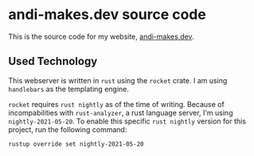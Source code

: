 # andi-makes.dev source code

This is the source code for my website, [andi-makes.dev](https://andi-makes.dev).

## Used Technology
This webserver is written in `rust` using the `rocket` crate. I am using `handlebars` as the templating engine.

`rocket` requires `rust nightly` as of the time of writing. Because of incompabilities with `rust-analyzer`, a rust language server, I'm using `nightly-2021-05-20`. To enable this specific
`rust nightly` version for this project, run the following command:
```
rustup override set nightly-2021-05-20
```
